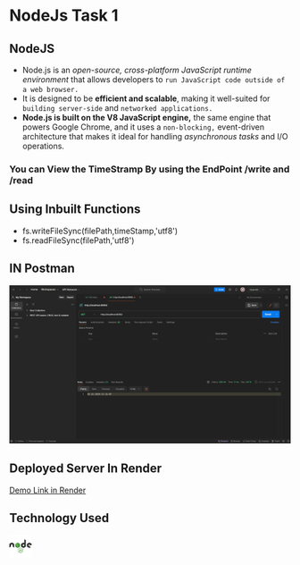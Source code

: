 # NodeJs Task 1

## NodeJS

- Node.js is an _open-source, cross-platform JavaScript runtime environment_ that allows developers to `run JavaScript code outside of a web browser.`
- It is designed to be **efficient and scalable**, making it well-suited for `building server-side` and `networked applications.`
- **Node.js is built on the V8 JavaScript engine,** the same engine that powers Google Chrome, and it uses a `non-blocking,` event-driven architecture that makes it ideal for handling _asynchronous tasks_ and I/O operations.

### You can View the TimeStramp By using the EndPoint /write and /read

## Using Inbuilt Functions

- fs.writeFileSync(filePath,timeStamp,'utf8')
- fs.readFileSync(filePath,'utf8')

## IN Postman

![ Postman Preview](./im.png)

## Deployed Server In Render

[Demo Link in Render](https://file-system-not8.onrender.com)

## Technology Used

<img src="https://raw.githubusercontent.com/devicons/devicon/master/icons/nodejs/nodejs-original-wordmark.svg" alt="nodejs" width="40" height="40"/> </a> <a href="https://www.rust-lang.org" target="_blank" rel="noreferrer">
